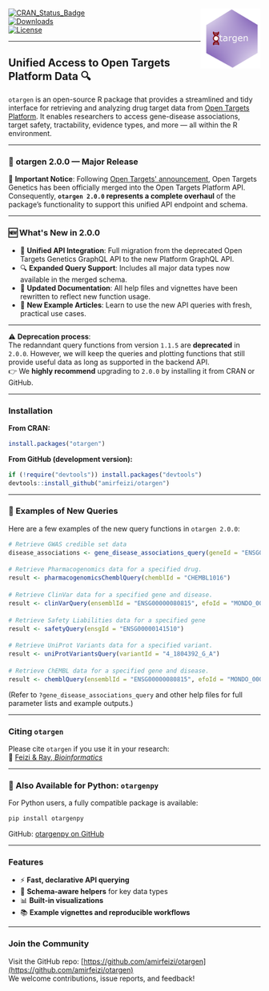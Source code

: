 
# <img src="man/figures/logo.png" align="right" width="120" />

[![CRAN_Status_Badge](https://www.r-pkg.org/badges/version/otargen?color=blue)](https://CRAN.R-project.org/package=otargen)  
[![Downloads](https://cranlogs.r-pkg.org/badges/grand-total/otargen?color=yellow)](https://CRAN.R-project.org/package=otargen)  
[![License](https://img.shields.io/badge/License-MIT-blue.svg?color=green)](https://opensource.org/licenses/MIT)

---

## Unified Access to Open Targets Platform Data 🔍  
`otargen` is an open-source R package that provides a streamlined and tidy interface for retrieving and analyzing drug target data from [Open Targets Platform](https://platform.opentargets.org). It enables researchers to access gene-disease associations, target safety, tractability, evidence types, and more — all within the R environment.

---

### :mega: **otargen 2.0.0 — Major Release**

🚨 **Important Notice**: Following [Open Targets' announcement](https://community.opentargets.org/t/open-targets-genetics-will-be-deprecated-on-9-july-2025/1796), Open Targets Genetics has been officially merged into the Open Targets Platform API. Consequently, **`otargen 2.0.0` represents a complete overhaul** of the package’s functionality to support this unified API endpoint and schema.

---

### 🆕 What's New in 2.0.0

- 🔁 **Unified API Integration**: Full migration from the deprecated Open Targets Genetics GraphQL API to the new Platform GraphQL API.
- 🔍 **Expanded Query Support**: Includes all major data types now available in the merged schema.
- 📘 **Updated Documentation**: All help files and vignettes have been rewritten to reflect new function usage.
- 📄 **New Example Articles**: Learn to use the new API queries with fresh, practical use cases.

---

⚠️ **Deprecation process**:  
The redanndant query functions from version `1.1.5` are **deprecated** in `2.0.0`. However, we will keep the queries and plotting functions that still provide useful data as long as supported in the backend API.  
👉 We **highly recommend** upgrading to `2.0.0` by installing it from CRAN or GitHub.

---

### Installation

**From CRAN:**
```r
install.packages("otargen")
```

**From GitHub (development version):**
```r
if (!require("devtools")) install.packages("devtools")
devtools::install_github("amirfeizi/otargen")
```

---

### 🧪 Examples of New Queries

Here are a few examples of the new query functions in `otargen 2.0.0`:

```r
# Retrieve GWAS credible set data
disease_associations <- gene_disease_associations_query(geneId = "ENSG00000157764")

# Retrieve Pharmacogenomics data for a specified drug.
result <- pharmacogenomicsChemblQuery(chemblId = "CHEMBL1016")

# Retrieve ClinVar data for a specified gene and disease.
result <- clinVarQuery(ensemblId = "ENSG00000080815", efoId = "MONDO_0004975", size = 10)

# Retrieve Safety Liabilities data for a specified gene
result <- safetyQuery(ensgId = "ENSG00000141510")

# Retrieve UniProt Variants data for a specified variant.
result <- uniProtVariantsQuery(variantId = "4_1804392_G_A")

# Retrieve ChEMBL data for a specified gene and disease.
result <- chemblQuery(ensemblId = "ENSG00000080815", efoId = "MONDO_0004975", size = 10)
```

(Refer to `?gene_disease_associations_query` and other help files for full parameter lists and example outputs.)

---

### Citing `otargen`

Please cite `otargen` if you use it in your research:  
📄 [Feizi & Ray, *Bioinformatics*](https://doi.org/10.1093/bioinformatics/btad441)

---

### 🐍 Also Available for Python: `otargenpy`

For Python users, a fully compatible package is available:  
```bash
pip install otargenpy
```

GitHub: [otargenpy on GitHub](https://github.com/amirfeizi/otargenpy)

---

### Features

- ⚡ **Fast, declarative API querying**
- 🧭 **Schema-aware helpers** for key data types
- 📊 **Built-in visualizations**
- 📚 **Example vignettes and reproducible workflows**

---

### Join the Community

Visit the GitHub repo: [https://github.com/amirfeizi/otargen](https://github.com/amirfeizi/otargen)  
We welcome contributions, issue reports, and feedback!